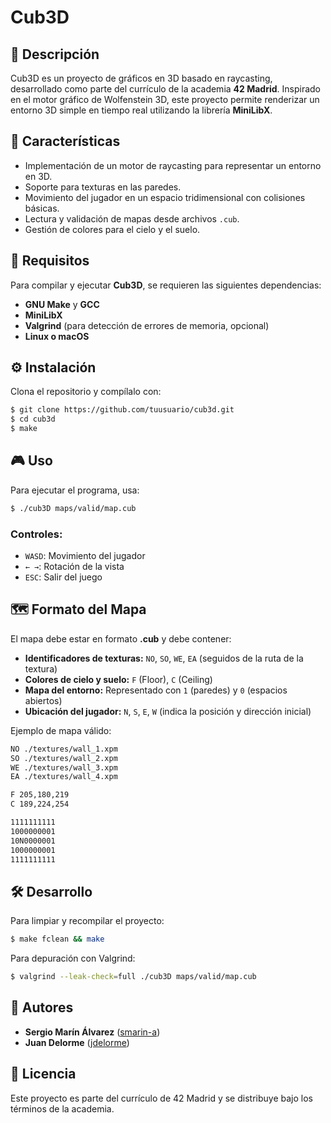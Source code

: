 # Cub3D

## 📌 Descripción
Cub3D es un proyecto de gráficos en 3D basado en raycasting, desarrollado como parte del currículo de la academia **42 Madrid**. Inspirado en el motor gráfico de Wolfenstein 3D, este proyecto permite renderizar un entorno 3D simple en tiempo real utilizando la librería **MiniLibX**.

## 🚀 Características
- Implementación de un motor de raycasting para representar un entorno en 3D.
- Soporte para texturas en las paredes.
- Movimiento del jugador en un espacio tridimensional con colisiones básicas.
- Lectura y validación de mapas desde archivos `.cub`.
- Gestión de colores para el cielo y el suelo.

## 📜 Requisitos
Para compilar y ejecutar **Cub3D**, se requieren las siguientes dependencias:

- **GNU Make** y **GCC**
- **MiniLibX**
- **Valgrind** (para detección de errores de memoria, opcional)
- **Linux o macOS**

## ⚙️ Instalación
Clona el repositorio y compílalo con:
```sh
$ git clone https://github.com/tuusuario/cub3d.git
$ cd cub3d
$ make
```

## 🎮 Uso
Para ejecutar el programa, usa:
```sh
$ ./cub3D maps/valid/map.cub
```

### Controles:
- `WASD`: Movimiento del jugador
- `← →`: Rotación de la vista
- `ESC`: Salir del juego

## 🗺️ Formato del Mapa
El mapa debe estar en formato **.cub** y debe contener:
- **Identificadores de texturas:** `NO`, `SO`, `WE`, `EA` (seguidos de la ruta de la textura)
- **Colores de cielo y suelo:** `F` (Floor), `C` (Ceiling)
- **Mapa del entorno:** Representado con `1` (paredes) y `0` (espacios abiertos)
- **Ubicación del jugador:** `N`, `S`, `E`, `W` (indica la posición y dirección inicial)

Ejemplo de mapa válido:
```txt
NO ./textures/wall_1.xpm
SO ./textures/wall_2.xpm
WE ./textures/wall_3.xpm
EA ./textures/wall_4.xpm

F 205,180,219
C 189,224,254

1111111111
1000000001
10N0000001
1000000001
1111111111
```

## 🛠️ Desarrollo
Para limpiar y recompilar el proyecto:
```sh
$ make fclean && make
```
Para depuración con Valgrind:
```sh
$ valgrind --leak-check=full ./cub3D maps/valid/map.cub
```

## 📌 Autores
- **Sergio Marín Álvarez** ([smarin-a](https://github.com/tuusuario))
- **Juan Delorme** ([jdelorme](https://github.com/jdelorme))

## 📜 Licencia
Este proyecto es parte del currículo de 42 Madrid y se distribuye bajo los términos de la academia.